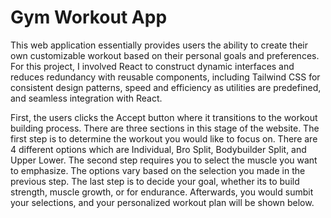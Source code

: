 # Gym Workout App

This web application essentially provides users the ability to create their own customizable workout based on their personal goals and preferences. For this project, I involved React to construct dynamic interfaces and reduces redundancy with reusable components, including Tailwind CSS for consistent design patterns, speed and efficiency as utilities are predefined, and seamless integration with React.

First, the users clicks the Accept button where it transitions to the workout building process. There are three sections in this stage of the website. The first step is to determine the workout you would like to focus on. There are 4 different options which are Individual, Bro Split, Bodybuilder Split, and Upper Lower. The second step requires you to select the muscle you want to emphasize. The options vary based on the selection you made in the previous step. The last step is to decide your goal, whether its to build strength, muscle growth, or for endurance. Afterwards, you would sumbit your selections, and your personalized workout plan will be shown below.
